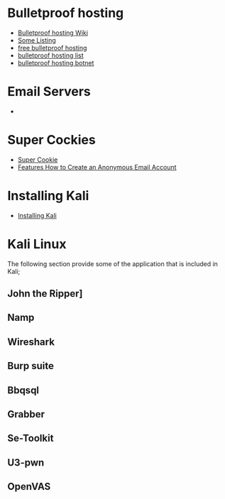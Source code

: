 # Bulletproof hosting

* [Bulletproof hosting Wiki](https://en.wikipedia.org/wiki/Bulletproof_hosting)
* [Some Listing](https://www.google.com/search?safe=active&ei=IXdvWs7ECpL_zgLEgLvABQ&q=bulletproof+server+hosting&oq=bulet+proof+server&gs_l=psy-ab.3.1.0i13k1l2j0i13i30k1l3j0i13i5i30k1l2j0i8i13i30k1l3.496661.508376.0.511511.19.19.0.0.0.0.697.3890.0j7j6j5-2.16.0....0...1c.1.64.psy-ab..3.15.3886.0..0j0i131k1j0i67k1j0i131i67k1j0i10k1j0i13i10k1.199.2NSnrZd739w)
* [free bulletproof hosting](https://www.google.com/search?safe=active&q=free+bulletproof+hosting&sa=X&ved=0ahUKEwjR2fay9_3YAhVR3FMKHTBxBykQ1QIIjQEoAQ&biw=1680&bih=889)
* [bulletproof hosting list](https://www.google.com/search?safe=active&q=bulletproof+hosting+list&sa=X&ved=0ahUKEwjR2fay9_3YAhVR3FMKHTBxBykQ1QIIkQEoBQ&biw=1680&bih=889)
* [bulletproof hosting botnet](https://www.google.com/search?safe=active&q=bulletproof+hosting+botnet&sa=X&ved=0ahUKEwjR2fay9_3YAhVR3FMKHTBxBykQ1QIIkgEoBg&biw=1680&bih=889)

# Email Servers

* [](https://freedomhacker.net/list-of-secure-email-providers-that-take-privacy-serious/)

# Super Cockies

* [Super Cookie](https://www.pcmag.com/article2/0,2817,2476078,00.asp)
* [Features How to Create an Anonymous Email Account](https://www.pcmag.com/article2/0,2817,2476288,00.asp)

# Installing Kali

* [Installing Kali](https://kali.training/topic/installing-to-hard-drive/)

# Kali Linux
The following section provide some of the application that is included in Kali;

## John the Ripper]
## Namp
## Wireshark
## Burp suite
## Bbqsql
## Grabber
## Se-Toolkit
## U3-pwn
## OpenVAS
